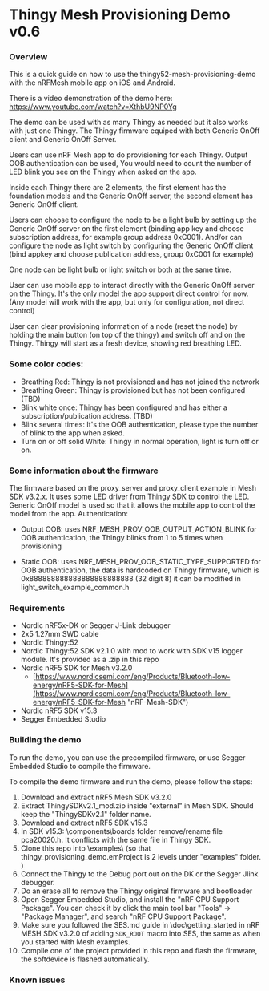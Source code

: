 # Thingy Mesh Provisioning Demo v0.6
### Overview
This is a quick guide on how to use the thingy52-mesh-provisioning-demo with the nRFMesh mobile app on iOS and Android.

There is a video demonstration of the demo here: https://www.youtube.com/watch?v=XthbU9NP0Yg

The demo can be used with as many Thingy as needed but it also works with just one Thingy. The Thingy firmware equiped with both Generic OnOff client and Generic OnOff Server.

Users can use nRF Mesh app to do provisioning for each Thingy. Output OOB authentication can be used, You would need to count the number of LED blink you see on the Thingy when asked on the app. 

Inside each Thingy there are 2 elements, the first element has the foundation models and the Generic OnOff server, the second element has Generic OnOff client.

Users can choose to configure the node to be a light bulb by setting up the Generic OnOff server on the first element (binding app key and choose subscription address, for example group address 0xC001). And/or can configure the node as light switch by configuring the Generic OnOff client (bind appkey and choose publication address, group 0xC001 for example)

One node can be light bulb or light switch or both at the same time. 

User can use mobile app to interact directly with the Generic OnOff server on the Thingy. It's the only model the app support direct control for now. 
(Any model will work with the app, but only for configuration, not direct control)

User can clear provisioning information of a node (reset the node) by holding the main button (on top of the thingy) and switch off and on the Thingy. Thingy will start as a fresh device, showing red breathing LED.

### Some color codes: 

- Breathing Red: Thingy is not provisioned and has not joined the network
- Breathing Green: Thingy is provisioned but has not been configured (TBD)
- Blink white once: Thingy has been configured and has either a subscription/publication address.  (TBD)
- Blink several times: It's the OOB authentication, please type the number of blink to the app when asked. 
- Turn on or off solid White: Thingy in normal operation, light is turn off or on. 

### Some information about the firmware
The firmware based on the proxy_server and proxy_client example in Mesh SDK v3.2.x. It uses some LED driver from Thingy SDK to control the LED.
Generic OnOff model is used so that it allows the mobile app to control the model from the app. 
Authentication: 

- Output OOB: uses NRF_MESH_PROV_OOB_OUTPUT_ACTION_BLINK for OOB authentication, the Thingy blinks from 1 to 5 times when provisioning 

- Static OOB: uses NRF_MESH_PROV_OOB_STATIC_TYPE_SUPPORTED for OOB authentication, the data is hardcoded on Thingy firmware, which is 0x888888888888888888888888 (32 digit 8) it can be modified in light_switch_example_common.h

### Requirements
- Nordic nRF5x-DK or Segger J-Link debugger
- 2x5 1.27mm SWD cable
- Nordic Thingy:52 
- Nordic Thingy:52 SDK v2.1.0 with mod to work with SDK v15 logger module. It's provided as a .zip in this repo
- Nordic nRF5 SDK for Mesh v3.2.0
    - [https://www.nordicsemi.com/eng/Products/Bluetooth-low-energy/nRF5-SDK-for-Mesh](https://www.nordicsemi.com/eng/Products/Bluetooth-low-energy/nRF5-SDK-for-Mesh "nRF-Mesh-SDK")
- Nordic nRF5 SDK v15.3
- Segger Embedded Studio 

### Building the demo
To run the demo, you can use the precompiled firmware, or use Segger Embedded Studio to compile the firmware.

To compile the demo firmware and run the demo, please follow the steps:
1. Download and extract nRF5 Mesh SDK v3.2.0
2. Extract ThingySDKv2.1_mod.zip inside "external" in Mesh SDK. Should keep the "ThingySDKv2.1" folder name. 
3. Download and extract nRF5 SDK v15.3 
4. In SDK v15.3: \components\boards folder remove/rename file pca20020.h. It conflicts with the same file in Thingy SDK. 
4. Clone this repo into \examples\ (so that thingy_provisioning_demo.emProject is 2 levels under "examples" folder. )
5. Connect the Thingy to the Debug port out on the DK or the Segger Jlink debugger. 
6. Do an erase all to remove the Thingy original firmware and bootloader
7. Open Segger Embedded Studio, and install the "nRF CPU Support Package". You can check it by click the main tool bar "Tools" -> "Package Manager", and search "nRF CPU Support Package".
8. Make sure you followed the SES.md guide in \doc\getting_started in nRF MESH SDK v3.2.0 of adding `SDK_ROOT` macro into SES, the same as when you started with Mesh examples. 
9. Compile one of the project provided in this repo and flash the firmware, the softdevice is flashed automatically. 

### Known issues

 
 





